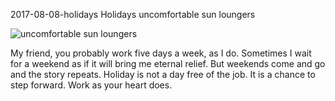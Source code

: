 2017-08-08-holidays
Holidays
uncomfortable sun loungers

![uncomfortable sun loungers](posts/2017-08-08-holidays.jpg)

My friend, you probably work five days a week, as I do. Sometimes I wait for a weekend as if it will bring me eternal relief. But weekends come and go and the story repeats. Holiday is not a day free of the job. It is a chance to step forward. Work as your heart does.